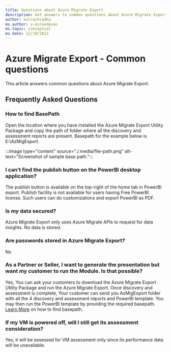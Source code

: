 ```yaml
---
title: Questions about Azure Migrate Export
description: Get answers to common questions about Azure Migrate Export.
author: kalrashradha
ms.author: v-ksreedevan
ms.topic: conceptual
ms.date: 12/19/2022
---
```


# Azure Migrate Export - Common questions

This article answers common questions about Azure Migrate Export.

## Frequently Asked Questions

### How to find BasePath
Open the location where you have installed the Azure Migrate Export Utility Package and copy the path of folder where all the discovery and assessment reports are present.
Basepath for the example below is E:\AzMigExport.

:::image type="content" source="./.media/file-path.png" alt-text="Screenshot of sample base path.":::
 
### I can’t find the publish button on the PowerBI desktop application?
The publish button is available on the top-right of the home tab in PowerBI export. Publish facility is not available for users having Free PowerBI license. Such users can do customizations and export PowerBI as PDF.

### Is my data secured?
Azure Migrate Export only uses Azure Migrate APIs to request for data insights. No data is stored.

### Are passwords stored in Azure Migrate Export?
No

### As a Partner or Seller, I want to generate the presentation but want my customer to run the Module. Is that possible?
Yes, You can ask your customers to download the Azure Migrate Export Utility Package and run the Azure Migrate Export. Once discovery and assessment is complete, Your customer can send you AzMigExport folder with all the 4 discovery and assessment reports and PowerBI template. You may then run the PowerBI template by providing the required basepath. [Learn More](how-to--find-basepath) on how to find basepath.

### If my VM is powered off, will I still get its assessment consideration?
Yes, it will be assessed for VM assessment only since its performance data will be unavailable.
